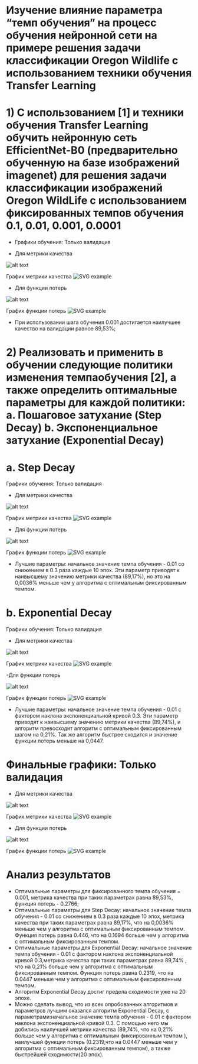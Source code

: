 # Изучение влияние параметра “темп обучения” на процесс обучения нейронной сети на примере решения задачи классификации Oregon Wildlife с использованием техники обучения Transfer Learning
# 1) С использованием [1] и техники обучения Transfer Learning обучить нейронную сеть EfficientNet-B0 (предварительно обученную на базе изображений imagenet) для решения задачи классификации изображений Oregon WildLife с использованием фиксированных темпов обучения 0.1, 0.01, 0.001, 0.0001
- Графики обучения: Только валидация

- Для метрики качества

 ![alt text](metrika2.jpg)
   
   График метрики качества
  ![SVG example](./metrika2.svg)
  
  - Для функции потерь
  
  ![alt text](loss2.jpg)
  
  График функции потерь
  ![SVG example](./loss2.svg)
  
  - При использовании шага обучения 0.001 достигается наилучшее качество на валидации равное 89,53%;


# 2) Реализовать и применить в обучении следующие политики изменения темпаобучения [2], а также определить оптимальные параметры для каждой политики: a. Пошаговое затухание (Step Decay) b. Экспоненциальное затухание (Exponential Decay)

# a. Step Decay
Графики обучения: Только валидация

- Для метрики качества

 ![alt text](exp_metrika.jpg)
   
   График метрики качества
  ![SVG example](./exp_metrika.svg)
  
  - Для функции потерь
  
  ![alt text](exp_loss.jpg)
  
  График функции потерь
  ![SVG example](./exp_loss.svg)

 - Лучшие параметры: начальное значение темпа обучения - 0.01 со снижением в 0.3 раза каждые 10 эпох. Эти параметр приводят к наивысшему значению метрики качества (89,17%), но это на 0,0036% меньше чем у алгоритма с оптимальным фиксированным темпом.
 
# b. Exponential Decay
Графики обучения: Только валидация

- Для метрики качества

 ![alt text](exp_metrika2.jpg)
   
   График метрики качества
  ![SVG example](./exp_metrika2.svg)
  
  -Для функции потерь
  
  ![alt text](exp_loss2.jpg)
  
  График функции потерь
  ![SVG example](./exp_loss2.svg)

 - Лучшие параметры: начальное значение темпа обучения - 0.01 с фактором наклона экспоненциальной кривой 0.3. Эти параметр приводят к наивысшему значению метрики качества (89,74%), и алгоритм превосходит алгоритм с оптимальным  фиксированным шагом  на 0,21%. Так же алгоритм быстрее сходится и значение функции потерь меньше на 0,0447.

# Финальные графики: Только валидация

- Для метрики качества

 ![alt text](final1.jpg)
   
   График метрики качества
  ![SVG example](./final1.svg)
  
  - Для функции потерь
  
  ![alt text](final2.jpg)
  
  График функции потерь
  ![SVG example](./final2.svg)

# Анализ результатов
- Оптимальные параметры для фиксированного темпа обучения = 0.001, метрика качества при таких параметрах равна 89,53%, функция потерь - 0.2766;
- Оптимальные параметры для  Step Decay: начальное значение темпа обучения - 0.01 со снижением в 0.3 раза каждые 10 эпох, метрика качества при таких параметрах равна 89,17%, что на 0,0036% меньше чем у алгоритма с оптимальным фиксированным темпом. Функция потерь равна 0.446, что на 0.1694 больше чем у алгоритма с оптимальным фиксированным темпом.
- Оптимальные параметры для Exponential Decay: начальное значение темпа обучения - 0.01 с фактором наклона экспоненциальной кривой 0.3,метрика качества при таких параметрах равна 89,74% , что на 0,21% больше чем у алгоритма с оптимальным фиксированным темпом.  Функция потерь равна 0.2319, что на 0.0447 меньше чем у алгоритма с оптимальным фиксированным темпом.
- Алгоритм Exponential Decay достиг предела сходимости уже на 20 эпохе.
- Можно сделать вывод, что из всех опробованных алгоритмов и параметров лучшим оказался алгоритм Exponential Decay, с параметрами:начальное значение темпа обучения - 0.01 с фактором наклона экспоненциальной кривой 0.3. C помощью него мы добились наилучшей метрики качества (89,74%, что на 0,21% больше чем у алгоритма с оптимальным фиксированным темпом ), наилучшей функции потерь (0.2319,что на 0.0447 меньше чем у алгоритма с оптимальным фиксированным темпом), а также быстрейшей сходимости(20 эпох).
